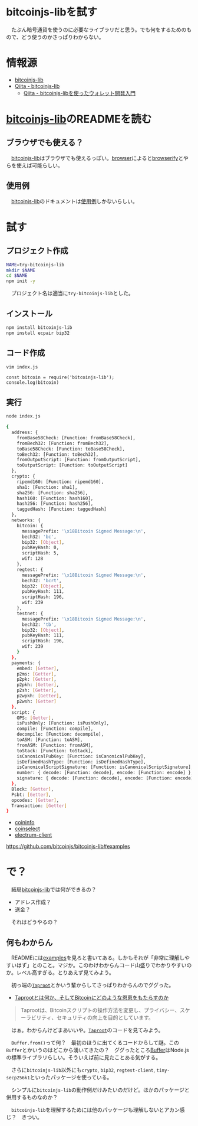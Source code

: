 # bitcoinjs-libを試す

　たぶん暗号通貨を使うのに必要なライブラリだと思う。でも何をするためのもので、どう使うのかさっぱりわからない。

<!-- more -->

# 情報源

* [bitcoinjs-lib][]
* [Qiita - bitcoinjs-lib][]
	* [Qiita - bitcoinjs-libを使ったウォレット開発入門][]

[bitcoinjs-lib]:https://github.com/bitcoinjs/bitcoinjs-lib
[coininfo]:https://github.com/cryptocoinjs/coininfo
[coinselect]:https://github.com/bitcoinjs/coinselect
[electrum-client]:https://github.com/keep-network/electrum-client-js
[browser]:https://github.com/bitcoinjs/bitcoinjs-lib#browser
[browserify]:https://github.com/substack/node-browserify
[Qiita - bitcoinjs-lib]:https://qiita.com/tags/bitcoinjs-lib
[Qiita - bitcoinjs-libを使ったウォレット開発入門]:https://qiita.com/shu-kob/items/380e26eaee025edd6fcb

# [bitcoinjs-lib][]のREADMEを読む

## ブラウザでも使える？

　[bitcoinjs-lib][]はブラウザでも使えるっぽい。[browser][]によると[browserify][]とやらを使えば可能らしい。

## 使用例

　[bitcoinjs-lib][]のドキュメントは[使用例][examples]しかないらしい。

[examples]:https://github.com/bitcoinjs/bitcoinjs-lib#examples

# 試す

## プロジェクト作成

```sh
NAME=try-bitcoinjs-lib
mkdir $NAME
cd $NAME
npm init -y
```

　プロジェクト名は適当に`try-bitcoinjs-lib`とした。

## インストール

```sh
npm install bitcoinjs-lib
npm install ecpair bip32
```

## コード作成

```sh
vim index.js
```
```javascirpt
const bitcoin = require('bitcoinjs-lib');
console.log(bitcoin)
```

## 実行

```sh
node index.js
```
```sh
{
  address: {
    fromBase58Check: [Function: fromBase58Check],
    fromBech32: [Function: fromBech32],
    toBase58Check: [Function: toBase58Check],
    toBech32: [Function: toBech32],
    fromOutputScript: [Function: fromOutputScript],
    toOutputScript: [Function: toOutputScript]
  },
  crypto: {
    ripemd160: [Function: ripemd160],
    sha1: [Function: sha1],
    sha256: [Function: sha256],
    hash160: [Function: hash160],
    hash256: [Function: hash256],
    taggedHash: [Function: taggedHash]
  },
  networks: {
    bitcoin: {
      messagePrefix: '\x18Bitcoin Signed Message:\n',
      bech32: 'bc',
      bip32: [Object],
      pubKeyHash: 0,
      scriptHash: 5,
      wif: 128
    },
    regtest: {
      messagePrefix: '\x18Bitcoin Signed Message:\n',
      bech32: 'bcrt',
      bip32: [Object],
      pubKeyHash: 111,
      scriptHash: 196,
      wif: 239
    },
    testnet: {
      messagePrefix: '\x18Bitcoin Signed Message:\n',
      bech32: 'tb',
      bip32: [Object],
      pubKeyHash: 111,
      scriptHash: 196,
      wif: 239
    }
  },
  payments: {
    embed: [Getter],
    p2ms: [Getter],
    p2pk: [Getter],
    p2pkh: [Getter],
    p2sh: [Getter],
    p2wpkh: [Getter],
    p2wsh: [Getter]
  },
  script: {
    OPS: [Getter],
    isPushOnly: [Function: isPushOnly],
    compile: [Function: compile],
    decompile: [Function: decompile],
    toASM: [Function: toASM],
    fromASM: [Function: fromASM],
    toStack: [Function: toStack],
    isCanonicalPubKey: [Function: isCanonicalPubKey],
    isDefinedHashType: [Function: isDefinedHashType],
    isCanonicalScriptSignature: [Function: isCanonicalScriptSignature],
    number: { decode: [Function: decode], encode: [Function: encode] },
    signature: { decode: [Function: decode], encode: [Function: encode] }
  },
  Block: [Getter],
  Psbt: [Getter],
  opcodes: [Getter],
  Transaction: [Getter]
}
```

* [coininfo][]
* [coinselect][]
* [electrum-client][]

https://github.com/bitcoinjs/bitcoinjs-lib#examples

# で？

　結局[bitcoinjs-lib][]では何ができるの？

* アドレス作成？
* 送金？

　それはどうやるの？

## 何もわからん

　READMEには[examples][]を見ろと書いてある。しかもそれが「非常に理解しやすいはず」とのこと。マジか。このわけわからんコード山盛りでわかりやすいのか。レベル高すぎる。とりあえず見てみよう。

[examples]:https://github.com/bitcoinjs/bitcoinjs-lib#examples
[taproot.md]:https://github.com/bitcoinjs/bitcoinjs-lib/blob/master/test/integration/taproot.md

　初っ端の[`Taproot`][taproot.md]とかいう輩からしてさっぱりわからんのでググった。

* [Taprootとは何か、そしてBitcoinにどのような恩恵をもたらすのか][]

[Taprootとは何か、そしてBitcoinにどのような恩恵をもたらすのか]:https://academy.binance.com/ja/articles/what-is-taproot-and-how-it-will-benefit-bitcoin

> Taprootは、Bitcoinスクリプトの操作方法を変更し、プライバシー、スケーラビリティ、セキュリティの向上を目的としています。

　はぁ。わからんけどまあいいや。[`Taproot`][taproot.md]のコードを見てみよう。

　`Buffer.from()`って何？　最初のほうに出てくるコードからして謎。この`Buffer`とかいうのはどこから湧いてきたの？　ググったところ[Buffer][]はNode.jsの標準ライブラリらしい。そういえば前に見たことある気がする。

[Buffer]:https://nodejs.org/api/buffer.html

　さらに`bitcoinjs-lib`以外にも`crypto`, `bip32`, `regtest-client`, `tiny-secp256k1`といったパッケージを使っている。

　シンプルに`bitcoinjs-lib`の動作例だけみたいのだけど。ほかのパッケージと併用するものなのか？

　`bitcoinjs-lib`を理解するためには他のパッケージも理解しないとアカン感じ？　きつい。

